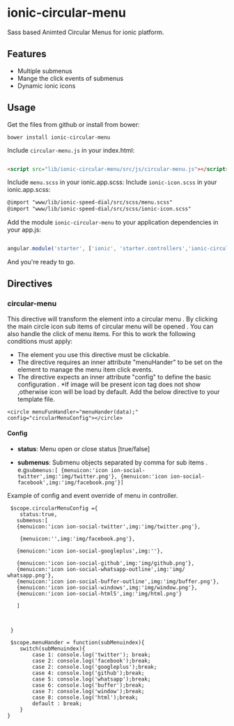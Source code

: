 # ionic-circular-menu

Sass based Animted Circular Menus for ionic platform.

## Features

* Multiple submenus
* Mange the click events of submenus
* Dynamic ionic icons


## Usage

Get the files from github or install from bower:
```
bower install ionic-circular-menu
```


Include `circular-menu.js` in your index.html:

```html

<script src="lib/ionic-circular-menu/src/js/circular-menu.js"></script>
```
Include `menu.scss` in your ionic.app.scss:
Include `ionic-icon.scss` in your ionic.app.scss:
```html
@import "www/lib/ionic-speed-dial/src/scss/menu.scss"
@import "www/lib/ionic-speed-dial/src/scss/ionic-icon.scss"


```
Add the module `ionic-circular-menu` to your application dependencies in your app.js:

```javascript

angular.module('starter', ['ionic', 'starter.controllers','ionic-circular-menu'])

```

And you're ready to go.


## Directives

### circular-menu

This directive will transform the element into a  circular menu . By clicking the main circle icon sub items of circular menu will be opened . You can also handle the click of menu items.
For this to work the following conditions must apply:

* The element you use this directive must be clickable.
* The directive requires an inner attribute "menuHander" to be set on the element to manage the menu item click events.
* The directive expects an inner attribute "config" to define the basic configuration .
*If image will be present icon tag does not show ,otherwise icon will be load by default.
Add the below directive to your template file. 
```
<circle menuFunHandler="menuHander(data);" config="circularMenuConfig"></circle>
```
#### Config
* __status__: Menu open or close status [true/false]

* __submenus__: Submenu objects separated by comma for sub items  . e.g`submenus:[ {menuicon:'icon ion-social-twitter',img:'img/twitter.png'}, {menuicon:'icon ion-social-facebook',img:'img/facebook.png'}]`

Example of config and event override of menu  in controller.
```
 $scope.circularMenuConfig ={
    status:true,
   submenus:[
   {menuicon:'icon ion-social-twitter',img:'img/twitter.png'},
  
    {menuicon:'',img:'img/facebook.png'}, 
   
   {menuicon:'icon ion-social-googleplus',img:''}, 
   
   {menuicon:'icon ion-social-github',img:'img/github.png'},
   {menuicon:'icon ion-social-whatsapp-outline',img:'img/   whatsapp.png'},
   {menuicon:'icon ion-social-buffer-outline',img:'img/buffer.png'},
   {menuicon:'icon ion-social-windows',img:'img/window.png'}, 
   {menuicon:'icon ion-social-html5',img:'img/html.png'}

   ]


    
 }

 $scope.menuHander = function(subMenuindex){ 
    switch(subMenuindex){
        case 1: console.log('twitter'); break;
        case 2: console.log('facebook');break;    
        case 2: console.log('googleplus');break;
        case 4: console.log('github');break;
        case 5: console.log('whatsapp');break;
        case 6: console.log('buffer');break;
        case 7: console.log('window');break;
        case 8: console.log('html');break;
        default : break;
    }
}

```
